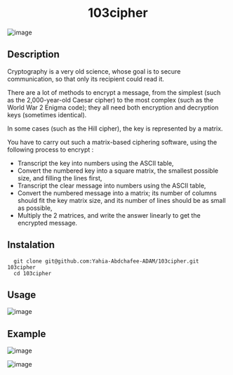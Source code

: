 <h1 align="center">103cipher</h1>

![image](https://user-images.githubusercontent.com/91891487/182234365-d122beba-57d4-4a02-a1c6-5aeb3e831409.png)

<h2> Description </h2>

<p>Cryptography is a very old science, whose goal is to secure communication, so that only its recipient could
read it.</p>
<p>There are a lot of methods to encrypt a message, from the simplest (such as the 2,000-year-old Caesar
cipher) to the most complex (such as the World War 2 Enigma code); they all need both encryption and
decryption keys (sometimes identical).</p>
<p>In some cases (such as the Hill cipher), the key is represented by a matrix.</p>
<p>You have to carry out such a matrix-based ciphering software, using the following process to encrypt :</p>

   - Transcript the key into numbers using the ASCII table,
   - Convert the numbered key into a square matrix, the smallest possible size, and filling the lines first,
   - Transcript the clear message into numbers using the ASCII table,
   - Convert the numbered message into a matrix; its number of columns should fit the key matrix size, and its number of lines should be as small as possible,
   - Multiply the 2 matrices, and write the answer linearly to get the encrypted message.


<h2> Instalation </h2>

      git clone git@github.com:Yahia-Abdchafee-ADAM/103cipher.git 103cipher
      cd 103cipher

<h2> Usage </h2>

![image](https://user-images.githubusercontent.com/91891487/182238991-c5509f9a-3074-4d21-8e2b-bbedad9c2a79.png)

<h2> Example </h2>

![image](https://user-images.githubusercontent.com/91891487/182239434-2adb20d6-b675-4650-b90b-bd1cd4272c4f.png)

![image](https://user-images.githubusercontent.com/91891487/182239664-e2ff37d6-ebda-47b2-aa52-074ed8c5baea.png)
